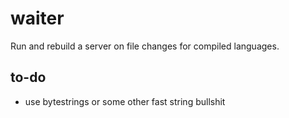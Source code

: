 # waiter

Run and rebuild a server on file changes for compiled languages.

## to-do

* use bytestrings or some other fast string bullshit

